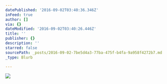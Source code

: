 ```yaml
---
datePublished: '2016-09-02T03:40:36.346Z'
inFeed: true
author: []
via: {}
dateModified: '2016-09-02T03:40:26.446Z'
title: ''
publisher: {}
description: ''
starred: false
sourcePath: _posts/2016-09-02-7be5d4a3-77ba-475f-b4fa-9a958f4272b7.md
_type: Blurb

---
```

![](https://the-grid-user-content.s3-us-west-2.amazonaws.com/a94bea17-ec0e-4868-a7c7-9d1f633751d8.png)